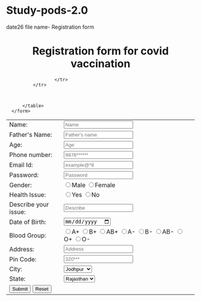 # Study-pods-2.0
date26
file name- Registration form
<!DOCTYPE html>
<html lang="en">
<head>
    <meta charset="UTF-8">
    <meta http-equiv="X-UA-Compatible" content="IE=edge">
    <meta name="viewport" content="width=device-width, initial-scale=1.0">
    <title>Registration form </title>
</head>
<body>
      <h1 style=text-align:center>Registration form for covid vaccination</h1>
      <form>
          <table>
              <tr>
                  <td>
                      Name:
                  </td>
                  <td>
                      <input type="text" placeholder="Name" name="">
                  </td>
              </tr>
              <tr>
                  <td>
                      Father's Name:
                  </td>
                  <td>
                      <input type="text" placeholder="Father's name" name="">
                  <td>
                      <tr>
                          <tr>
                              <td>
                                  Age:
                              </td>
                              <td>
                                  <input type="Age" placeholder="Age">
                              </td>
                          </tr>
                          <tr>
                            <td>
                                  Phone number:
                              </td>
                              <td>
                                  <input type="phone" placeholder="9876******">
                              </td>
                          </tr>
                          <tr>
                            <td>
                                Email Id:
                            </td>
                            <td>
                                <input type="email" placeholder="example@*8">
                            </td>
                        </tr>
                        <tr>
                            <td>
                                Password:
                            </td>
                            <td>
                                <input type="password" placeholder="Password">
                            </td>
                        </tr>
                        <tr>
                            <td>
                                Gender:
                            </td>
                            <td>
                                <input type="radio" name="gender">Male
                                <input type="radio" name="gender">Female
                            </td>
                        </tr>
                        <tr>
                            <td>
                                Health Issue:
                            </td>
                            <td>
                                <input type="radio" name="health issue">Yes
                                <input type="radio" name="health issue">No
                            </td>
                        </tr>
                        <tr>
                            <td>
                                Describe your issue:
                            </td>
                            <td>
                                <input type="Text" placeholder="Describe">
                            </td>
                        </tr>
                        <tr>
                            <td>
                                Date of Birth:
                            </td>
                            <td>
                                <input type="date">
                            </td>
                        </tr>
                        <tr>
                            <td>
                                Blood Group:
                            </td>
                            <td>
                                <input type="radio" name="A+">A+
                                <input type="radio" name="B+">B+
                                <input type="radio" name="AB+">AB+
                                <input type="radio" name="A-">A-
                                <input type="radio" name="B-">B-
                                <input type="radio" name="AB-">AB-
                                <input type="radio" name="O+">O+
                                <input type="radio" name="O-">O-
                            </td>
                        </tr>
                        <tr>
                            <td>
                                Address:
                            </td>
                            <td>
                                <input type="Address" placeholder="Address">
                            </td>
                        </tr>
                        <tr>
                            <td>
                                Pin Code:
                            </td>
                            <td>
                                <input type="pin code" placeholder="320***">
                            </td>
                        </tr>
                        <tr>
                            <td>
                                City:
                            </td>
                            <td>
                                <select>
                                    <option>Jodhpur</option>
                                    <option>Jaipur</option>
                                    <option>Kota</option>
                                    <option>Lucknow</option>
                                    <option>Kanpur</option>
                                </select>
                            </td>
                        </tr>
                        <tr>
                            <td>
                                State:
                            </td>
                            <td>
                                <select>
                                    <option>Rajasthan</option>
                                    <option>UP</option>
                                </select>
                            </td>
                        </tr>
                        <td>
                            <input type="submit" value="Submit">
                            <input type="reset" value="Reset">
                        </td>

                      </tr>
              </tr>



          </table>
      </form>
</body>
</html>
